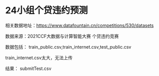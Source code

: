 # 24小组个贷违约预测
相关数据地址：https://www.datafountain.cn/competitions/530/datasets

数据来源：2021CCF大数据与计算智能大赛 个贷违约竞赛

数据包括：
train_public.csv,train_internet.csv,test_public.csv

train_internet.csv太大，无法上传

结果：
submitTest.csv

